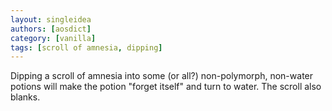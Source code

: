 ```yaml
---
layout: singleidea
authors: [aosdict]
category: [vanilla]
tags: [scroll of amnesia, dipping]
---
```

Dipping a scroll of amnesia into some (or all?) non-polymorph, non-water potions will make the potion "forget itself" and turn to water. The scroll also blanks.
